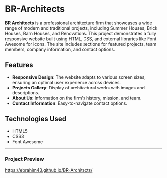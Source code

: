 # BR-Architects

**BR Architects** is a professional architecture firm that showcases a wide range of modern and traditional projects, including Summer Houses, Brick Houses, Barn Houses, and Renovations. This project demonstrates a fully responsive website built using HTML, CSS, and external libraries like Font Awesome for icons. The site includes sections for featured projects, team members, company information, and contact options.

## Features

- **Responsive Design**: The website adapts to various screen sizes, ensuring an optimal user experience across devices.
- **Projects Gallery**: Display of architectural works with images and descriptions.
- **About Us**: Information on the firm's history, mission, and team.
- **Contact Information**: Easy-to-navigate contact options.

## Technologies Used

- HTML5
- CSS3
- Font Awesome

---

### Project Preview

https://ebrahim43.github.io/BR-Architects/
